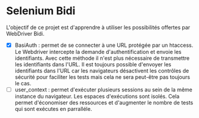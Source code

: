 # Selenium Bidi

L'objectif de ce projet est d'apprendre à utiliser les possibilités offertes par WebDriver Bidi.

- [x] BasiAuth : permet de se connecter à une URL protégée par un htaccess. Le Webdriver intercepte la demande d'authentification et envoie les identifiants. Avec cette méthode il n'est plus nécessaire de transmettre les identifiants dans l'URL. Il est toujours possible d'envoyer les identifiants dans l'URL car les navigateurs désactivent les contrôles de sécurité pour faciliter les tests mais cela ne sera peut-être pas toujours le cas.
- [ ] user_context : permet d'exécuter plusieurs sessions au sein de la même instance du navigateur. Les espaces d'exécutions sont isolés. Cela permet d'économiser des ressources et d'augmenter le nombre de tests qui sont exécutes en parralléle.
